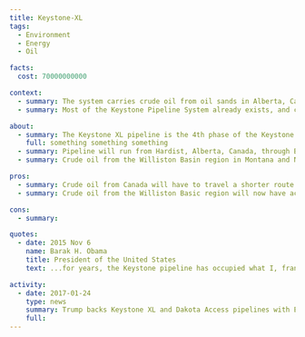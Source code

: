 ```yaml
---
title: Keystone-XL
tags:
  - Environment
  - Energy
  - Oil

facts:
  cost: 70000000000

context:
  - summary: The system carries crude oil from oil sands in Alberta, Canada to storage facilities in Oklahoma and to refineries in the Gulf Coast area.
  - summary: Most of the Keystone Pipeline System already exists, and can carry upto 600,000 barrels of oil per day

about:
  - summary: The Keystone XL pipeline is the 4th phase of the Keystone Pipeline System
    full: something something something
  - summary: Pipeline will run from Hardist, Alberta, Canada, through Baker, Montana, and connects with the rest of the system at Steele City, Nebraska
  - summary: Crude oil from the Williston Basin region in Montana and North Dakota will be added to the pipeline as well (from Baker, Montana)

pros:
  - summary: Crude oil from Canada will have to travel a shorter route
  - summary: Crude oil from the Williston Basic region will now have access to the system

cons:
  - summary:

quotes:
  - date: 2015 Nov 6
    name: Barak H. Obama
    title: President of the United States
    text: ...for years, the Keystone pipeline has occupied what I, frankly, consider an overinflated role in our political discourse. It became a symbol too often used as a campaign cudgel by both parties rather than a serious policy matter. And all of this obscured the fact that this pipeline would neither be a silver bullet for the economy, as was promised by some, nor the express lane to climate disaster proclaimed by others...

activity:
  - date: 2017-01-24
    type: news
    summary: Trump backs Keystone XL and Dakota Access pipelines with Executive Order
    full:
---
```

